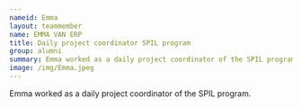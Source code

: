 ```yaml
---
nameid: Emma
layout: teammember
name: EMMA VAN ERP
title: Daily project coordinator SPIL program
group: alumni
summary: Emma worked as a daily project coordinator of the SPIL program.
image: /img/Emma.jpeg
---
```


Emma worked as a daily project coordinator of the SPIL program.


